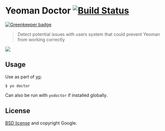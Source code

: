 # Yeoman Doctor [![Build Status](https://travis-ci.org/yeoman/doctor.svg?branch=master)](https://travis-ci.org/yeoman/doctor)

[![Greenkeeper badge](https://badges.greenkeeper.io/yeoman/doctor.svg)](https://greenkeeper.io/)

> Detect potential issues with users system that could prevent Yeoman from working correctly

![](screenshot.png)


## Usage

Use as part of [yo](https://github.com/yeoman/yo):

```
$ yo doctor
```

Can also be run with `yodoctor` if installed globally.


## License

[BSD license](http://opensource.org/licenses/bsd-license.php) and copyright Google.
